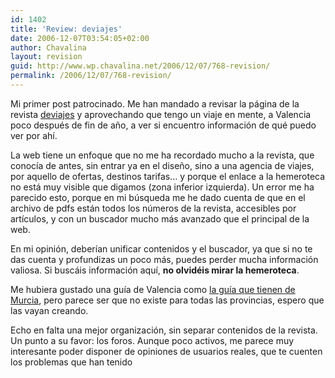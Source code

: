 ```yaml
---
id: 1402
title: 'Review: deviajes'
date: 2006-12-07T03:54:05+02:00
author: Chavalina
layout: revision
guid: http://www.wp.chavalina.net/2006/12/07/768-revision/
permalink: /2006/12/07/768-revision/
---
```

Mi primer post patrocinado. Me han mandado a revisar la página de la revista <a href="http://www.deviajes.es/" target="_blank">deviajes</a> y aprovechando que tengo un viaje en mente, a Valencia poco después de fin de año, a ver si encuentro información de qué puedo ver por ahí.

La web tiene un enfoque que no me ha recordado mucho a la revista, que conocía de antes, sin entrar ya en el diseño, sino a una agencia de viajes, por aquello de ofertas, destinos tarifas… y porque el enlace a la hemeroteca no está muy visible que digamos (zona inferior izquierda). Un error me ha parecido esto, porque en mi búsqueda me he dado cuenta de que en el archivo de pdfs están todos los números de la revista, accesibles por artículos, y con un buscador mucho más avanzado que el principal de la web.

En mi opinión, deberían unificar contenidos y el buscador, ya que si no te das cuenta y profundizas un poco más, puedes perder mucha información valiosa. Si buscáis información aquí, **no olvidéis mirar la hemeroteca**.

Me hubiera gustado una guía de Valencia como <a href="http://www.deviajes.es/reportajes/MURCIA_3.html" target="_blank">la guía que tienen de Murcia</a>, pero parece ser que no existe para todas las provincias, espero que las vayan creando.

Echo en falta una mejor organización, sin separar contenidos de la revista. Un punto a su favor: los foros. Aunque poco activos, me parece muy interesante poder disponer de opiniones de usuarios reales, que te cuenten los problemas que han tenido